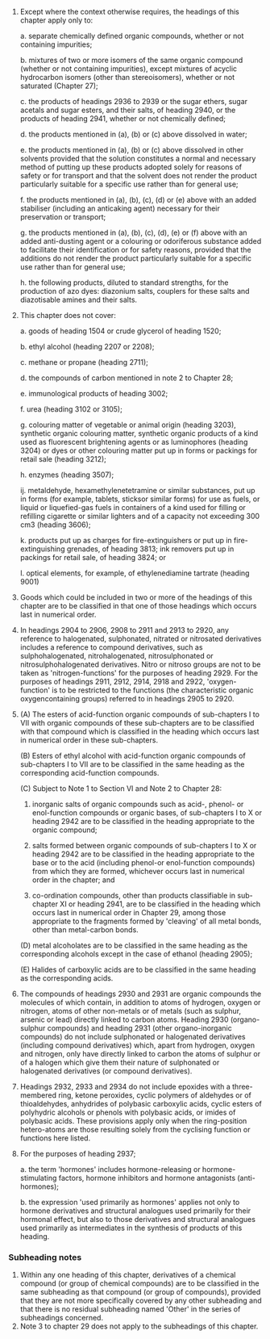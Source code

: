 1. Except where the context otherwise requires, the headings of this chapter apply only to:

    a. separate chemically defined organic compounds, whether or not containing impurities;
    
    b. mixtures of two or more isomers of the same organic compound (whether or not containing impurities), except mixtures of acyclic hydrocarbon isomers (other than stereoisomers), whether or not saturated (Chapter 27);
    
    c. the products of headings 2936 to 2939 or the sugar ethers, sugar acetals and sugar esters, and their salts, of heading 2940, or the products of heading 2941, whether or not chemically defined;
    
    d. the products mentioned in (a), (b) or (c) above dissolved in water;
    
    e. the products mentioned in (a), (b) or (c) above dissolved in other solvents provided that the solution constitutes a normal and necessary method of putting up these products adopted solely for reasons of safety or for transport and that the solvent does not render the product particularly suitable for a specific use rather than for general use;
    
    f. the products mentioned in (a), (b), (c), (d) or (e) above with an added stabiliser (including an anticaking agent) necessary for their preservation or transport;
    
    g. the products mentioned in (a), (b), (c), (d), (e) or (f) above with an added anti-dusting agent or a colouring or odoriferous substance added to facilitate their identification or for safety reasons, provided that the additions do not render the product particularly suitable for a specific use rather than for general use;
    
    h. the following products, diluted to standard strengths, for the production of azo dyes: diazonium salts, couplers for these salts and diazotisable amines and their salts.

2. This chapter does not cover:

    a. goods of heading 1504 or crude glycerol of heading 1520;
    
    b. ethyl alcohol (heading 2207 or 2208);
    
    c. methane or propane (heading 2711);
    
    d. the compounds of carbon mentioned in note 2 to Chapter 28;
    
    e. immunological products of heading 3002;
    
    f. urea (heading 3102 or 3105);
    
    g. colouring matter of vegetable or animal origin (heading 3203), synthetic organic colouring matter, synthetic organic products of a kind used as fluorescent brightening agents or as luminophores (heading 3204) or dyes or other colouring matter put up in forms or packings for retail sale (heading 3212);
    
    h. enzymes (heading 3507);
    
    ij. metaldehyde, hexamethylenetetramine or similar substances, put up in forms (for example, tablets, sticksor similar forms) for use as fuels, or liquid or liquefied-gas fuels in containers of a kind used for filling or refilling cigarette or similar lighters and of a capacity not exceeding 300 cm3 (heading 3606);
    
    k. products put up as charges for fire-extinguishers or put up in fire-extinguishing grenades, of heading 3813; ink removers put up in packings for retail sale, of heading 3824; or
    
    l. optical elements, for example, of ethylenediamine tartrate (heading 9001)

3. Goods which could be included in two or more of the headings of this chapter are to be classified in that one of those headings which occurs last in numerical order.

4. In headings 2904 to 2906, 2908 to 2911 and 2913 to 2920, any reference to halogenated, sulphonated, nitrated or nitrosated derivatives includes a reference to compound derivatives, such as sulphohalogenated, nitrohalogenated, nitrosulphonated or nitrosulphohalogenated derivatives. Nitro or nitroso groups are not to be taken as 'nitrogen-functions' for the purposes of heading 2929. For the purposes of headings 2911, 2912, 2914, 2918 and 2922, 'oxygen-function' is to be restricted to the functions (the characteristic organic oxygencontaining groups) referred to in headings 2905 to 2920.

5. (A) The esters of acid-function organic compounds of sub-chapters I to VII with organic compounds of these sub-chapters are to be classified with that compound which is classified in the heading which occurs last in numerical order in these sub-chapters.

    (B) Esters of ethyl alcohol with acid-function organic compounds of sub-chapters I to VII are to be classified in the same heading as the corresponding acid-function compounds.
    
    (C) Subject to Note 1 to Section VI and Note 2 to Chapter 28:
    
    1. inorganic salts of organic compounds such as acid-, phenol- or enol-function compounds or organic bases, of sub-chapters I to X or heading 2942 are to be classified in the heading appropriate to the organic compound;
    
    2. salts formed between organic compounds of sub-chapters I to X or heading 2942 are to be classified in the heading appropriate to the base or to the acid (including phenol-or enol-function compounds) from which they are formed, whichever occurs last in numerical order in the chapter; and
    
    3. co-ordination compounds, other than products classifiable in sub-chapter XI or heading 2941, are to be classified in the heading which occurs last in numerical order in Chapter 29, among those appropriate to the fragments formed by 'cleaving' of all metal bonds, other than metal-carbon bonds.
    
    (D) metal alcoholates are to be classified in the same heading as the corresponding alcohols except in the case of ethanol (heading 2905);
    
    (E) Halides of carboxylic acids are to be classified in the same heading as the corresponding acids.

6. The compounds of headings 2930 and 2931 are organic compounds the molecules of which contain, in addition to atoms of hydrogen, oxygen or nitrogen, atoms of other non-metals or of metals (such as sulphur, arsenic or lead) directly linked to carbon atoms. Heading 2930 (organo-sulphur compounds) and heading 2931 (other organo-inorganic compounds) do not include sulphonated or halogenated derivatives (including compound derivatives) which, apart from
hydrogen, oxygen and nitrogen, only have directly linked to carbon the atoms of sulphur or of a halogen which give them their nature of sulphonated or halogenated derivatives (or compound derivatives).

7. Headings 2932, 2933 and 2934 do not include epoxides with a three-membered ring, ketone peroxides, cyclic polymers of aldehydes or of thioaldehydes, anhydrides of polybasic carboxylic acids, cyclic esters of polyhydric alcohols or phenols with polybasic acids, or imides of polybasic acids. These provisions apply only when the ring-position hetero-atoms are those resulting solely from the cyclising function or functions here listed.

8. For the purposes of heading 2937;

    a. the term 'hormones' includes hormone-releasing or hormone-stimulating factors, hormone inhibitors and hormone antagonists (anti-hormones);
    
    b. the expression 'used primarily as hormones' applies not only to hormone derivatives and structural analogues used primarily for their hormonal effect, but also to those derivatives and structural analogues used primarily as intermediates in the synthesis of products of this heading.

### Subheading notes
1. Within any one heading of this chapter, derivatives of a chemical compound (or group of chemical compounds) are to be classified in the same subheading as that compound (or group of compounds), provided that they are not more specifically covered by any other subheading and that there is no residual subheading
named 'Other' in the series of subheadings concerned.
2. Note 3 to chapter 29 does not apply to the subheadings of this chapter.
